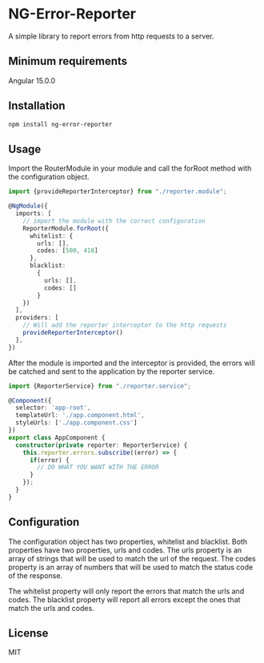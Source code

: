 # NG-Error-Reporter

A simple library to report errors from http requests to a server.

## Minimum requirements

Angular 15.0.0

## Installation

```bash
npm install ng-error-reporter
```

## Usage

Import the RouterModule in your module and call the forRoot method with the configuration object.

```typescript
import {provideReporterInterceptor} from "./reporter.module";

@NgModule({
  imports: [
    // import the module with the correct configuration
    ReporterModule.forRoot({
      whitelist: {
        urls: [],
        codes: [500, 418]
      },
      blacklist:
        {
          urls: [],
          codes: []
        }
    })
  ],
  providers: [
    // Will add the reporter interceptor to the http requests
    provideReporterInterceptor()
  ],
})
```

After the module is imported and the interceptor is provided, the errors will be catched and sent to the application by the reporter service.

```typescript
import {ReporterService} from "./reporter.service";

@Component({
  selector: 'app-root',
  templateUrl: './app.component.html',
  styleUrls: ['./app.component.css']
})
export class AppComponent {
  constructor(private reporter: ReporterService) {
    this.reporter.errors.subscribe((error) => {
      if(error) {
        // DO WHAT YOU WANT WITH THE ERROR
      }
    });
  }
}
```


## Configuration

The configuration object has two properties, whitelist and blacklist. Both properties have two properties, urls and codes. The urls property is an array of strings that will be used to match the url of the request. The codes property is an array of numbers that will be used to match the status code of the response.

The whitelist property will only report the errors that match the urls and codes. The blacklist property will report all errors except the ones that match the urls and codes.

## License

MIT
